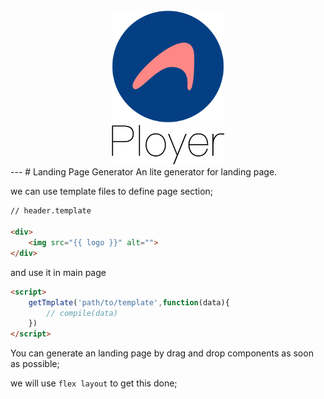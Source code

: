 <div style="text-align: center;">
	<img src="logo.png" alt="" style="width: 180px;display: inline-block;"><br>
	<img src="name.png" alt="" style="width: 180px;display: inline-block;">
</div>
---
# Landing Page Generator
An lite generator for landing page.

we can use template files to define page section;

```html
// header.template

<div>
	<img src="{{ logo }}" alt="">
</div>
```

and use it in main page
```html
<script>
	getTmplate('path/to/template',function(data){
		// compile(data)
	})
</script>
```

You can generate an landing page by drag and drop components as soon as possible;

we will use `flex layout` to get this done;